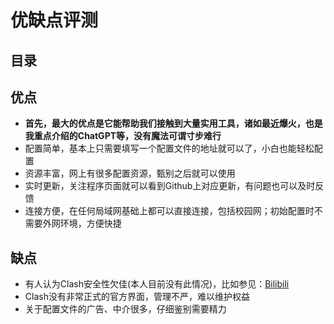 #  优缺点评测

## 目录

## 优点
* **首先，最大的优点是它能帮助我们接触到大量实用工具，诸如最近爆火，也是我重点介绍的ChatGPT等，没有魔法可谓寸步难行**
* 配置简单，基本上只需要填写一个配置文件的地址就可以了，小白也能轻松配置
* 资源丰富，网上有很多配置资源，甄别之后就可以使用
* 实时更新，关注程序页面就可以看到Github上对应更新，有问题也可以及时反馈
* 连接方便，在任何局域网基础上都可以直接连接，包括校园网；初始配置时不需要外网环境，方便快捷

## 缺点
* 有人认为Clash安全性欠佳(本人目前没有此情况)，比如参见：[Bilibili](https://www.bilibili.com/video/BV1BY411D7nu/?spm_id_from=333.337.search-card.all.click)
* Clash没有非常正式的官方界面，管理不严，难以维护权益
* 关于配置文件的广告、中介很多，仔细鉴别需要精力